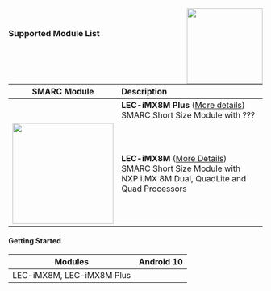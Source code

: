 <img src="https://upload.wikimedia.org/wikipedia/commons/thumb/8/82/Android_logo_2019.svg/1374px-Android_logo_2019.svg.png" width="150" align="right">
<br>

### Supported Module List

###  


|                         SMARC Module                         | Description                                                  |
| :----------------------------------------------------------: | :----------------------------------------------------------- |
|                                                              | **LEC-iMX8M Plus** ([More details]())  <br />     SMARC Short Size Module with ???<br /> |
| <img src="https://cdn.adlinktech.com/webupd/products/images/1752/LEC-iMX8M-F_(1)_web.jpg" width="200"/> | **LEC-iMX8M** ([More Details](https://www.adlinktech.com/Products/Computer_on_Modules/SMARC/LEC-iMX8M?lang=en)) <br>     SMARC Short Size Module with NXP i.MX 8M Dual, QuadLite and Quad Processors |






#### Getting Started

| Modules                   | Android 10 |
| ------------------------- | ---------- |
| LEC-iMX8M, LEC-iMX8M Plus |            |

 

